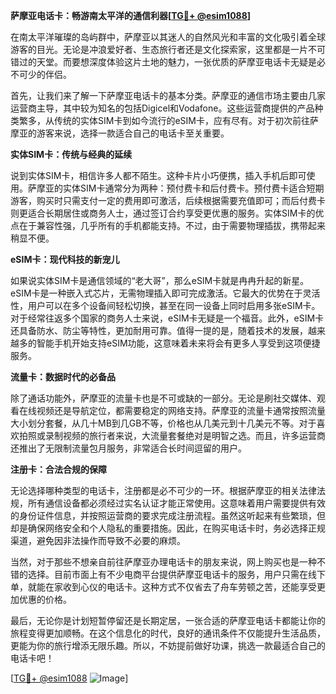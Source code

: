 **萨摩亚电话卡：畅游南太平洋的通信利器[[TG💪+ @esim1088](https://t.me/s/esim1088)]**

在南太平洋璀璨的岛屿群中，萨摩亚以其迷人的自然风光和丰富的文化吸引着全球游客的目光。无论是冲浪爱好者、生态旅行者还是文化探索家，这里都是一片不可错过的天堂。而要想深度体验这片土地的魅力，一张优质的萨摩亚电话卡无疑是必不可少的伴侣。

首先，让我们来了解一下萨摩亚电话卡的基本分类。萨摩亚的通信市场主要由几家运营商主导，其中较为知名的包括Digicel和Vodafone。这些运营商提供的产品种类繁多，从传统的实体SIM卡到如今流行的eSIM卡，应有尽有。对于初次前往萨摩亚的游客来说，选择一款适合自己的电话卡至关重要。

**实体SIM卡：传统与经典的延续**

说到实体SIM卡，相信许多人都不陌生。这种卡片小巧便携，插入手机后即可使用。萨摩亚的实体SIM卡通常分为两种：预付费卡和后付费卡。预付费卡适合短期游客，购买时只需支付一定的费用即可激活，后续根据需要充值即可；而后付费卡则更适合长期居住或商务人士，通过签订合约享受更优惠的服务。实体SIM卡的优点在于兼容性强，几乎所有的手机都能支持。不过，由于需要物理插拔，携带起来稍显不便。

**eSIM卡：现代科技的新宠儿**

如果说实体SIM卡是通信领域的“老大哥”，那么eSIM卡就是冉冉升起的新星。eSIM卡是一种嵌入式芯片，无需物理插入即可完成激活。它最大的优势在于灵活性，用户可以在多个设备间轻松切换，甚至在同一设备上同时启用多张eSIM卡。对于经常往返多个国家的商务人士来说，eSIM卡无疑是一个福音。此外，eSIM卡还具备防水、防尘等特性，更加耐用可靠。值得一提的是，随着技术的发展，越来越多的智能手机开始支持eSIM功能，这意味着未来将会有更多人享受到这项便捷服务。

**流量卡：数据时代的必备品**

除了通话功能外，萨摩亚的流量卡也是不可或缺的一部分。无论是刷社交媒体、观看在线视频还是导航定位，都需要稳定的网络支持。萨摩亚的流量卡通常按照流量大小划分套餐，从几十MB到几GB不等，价格也从几美元到十几美元不等。对于喜欢拍照或录制视频的旅行者来说，大流量套餐绝对是明智之选。而且，许多运营商还推出了无限制流量包月服务，非常适合长时间逗留的用户。

**注册卡：合法合规的保障**

无论选择哪种类型的电话卡，注册都是必不可少的一环。根据萨摩亚的相关法律法规，所有通信设备都必须经过实名认证才能正常使用。这意味着用户需要提供有效的身份证件信息，并按照运营商的要求完成注册流程。虽然这听起来有些繁琐，但却是确保网络安全和个人隐私的重要措施。因此，在购买电话卡时，务必选择正规渠道，避免因非法操作而导致不必要的麻烦。

当然，对于那些不想亲自前往萨摩亚办理电话卡的朋友来说，网上购买也是一种不错的选择。目前市面上有不少电商平台提供萨摩亚电话卡的服务，用户只需在线下单，就能在家收到心仪的电话卡。这种方式不仅省去了舟车劳顿之苦，还能享受更加优惠的价格。

最后，无论你是计划短暂停留还是长期定居，一张合适的萨摩亚电话卡都能让你的旅程变得更加顺畅。在这个信息化的时代，良好的通讯条件不仅能提升生活品质，更能为你的旅行增添无限乐趣。所以，不妨提前做好功课，挑选一款最适合自己的电话卡吧！

[[TG💪+ @esim1088](https://t.me/s/esim1088) ![Image](https://i.postimg.cc/4NQfJmqS/Snipaste-2025-05-13-00-14-12.png)]